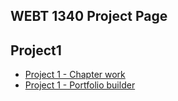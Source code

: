## WEBT 1340 Project Page

 <h2>Project1</h2> 
    <ul>
        <li><a href="project1/icons.ai">Project 1 - Chapter work</a></li>
        <li><a href="project1/portfoliobuilder.ai">Project 1 - Portfolio builder</a></li>
    </ul>